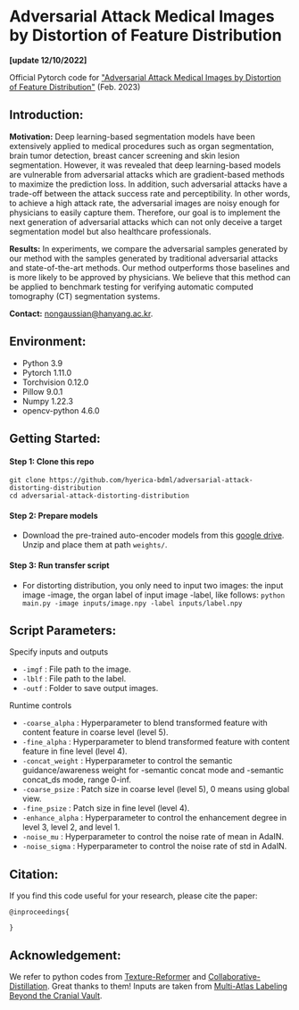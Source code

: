 # Adversarial Attack Medical Images by Distortion of Feature Distribution
**[update 12/10/2022]**

Official Pytorch code for ["Adversarial Attack Medical Images by Distortion of Feature Distribution"]() (Feb. 2023)

## Introduction:
**Motivation:** Deep learning-based segmentation models have been extensively applied to medical procedures such as organ segmentation, brain tumor detection, breast cancer screening and skin lesion segmentation. 
However, it was revealed that deep learning-based models are vulnerable from adversarial attacks which are gradient-based methods to maximize the prediction loss. 
In addition, such adversarial attacks have a trade-off between the attack success rate and perceptibility. 
In other words, to achieve a high attack rate, the adversarial images are noisy enough for physicians to easily capture them.
Therefore, our goal is to implement the next generation of adversarial attacks which can not only deceive a target segmentation model but also healthcare professionals.

**Results:** In experiments, we compare the adversarial samples generated by our method with the samples generated by traditional adversarial attacks and state-of-the-art methods. 
Our method outperforms those baselines and is more likely to be approved by physicians. We believe that this method can be applied to benchmark testing for verifying automatic computed tomography (CT) segmentation systems.

**Contact:** nongaussian@hanyang.ac.kr.


## Environment:
- Python 3.9
- Pytorch 1.11.0
- Torchvision 0.12.0
- Pillow 9.0.1
- Numpy 1.22.3
- opencv-python 4.6.0

## Getting Started:
#### Step 1: Clone this repo

`git clone https://github.com/hyerica-bdml/adversarial-attack-distorting-distribution`  
`cd adversarial-attack-distorting-distribution`

#### Step 2: Prepare models

- Download the pre-trained auto-encoder models from this [google drive](). Unzip and place them at path `weights/`.

#### Step 3: Run transfer script

- For distorting distribution, you only need to input two images: the input image -image, the organ label of input image -label, like follows:
`python main.py -image inputs/image.npy -label inputs/label.npy`


## Script Parameters:
Specify inputs and outputs

- `-imgf` : File path to the image.
- `-lblf` : File path to the label.
- `-outf` : Folder to save output images.

Runtime controls

- `-coarse_alpha` : Hyperparameter to blend transformed feature with content feature in coarse level (level 5).
- `-fine_alpha` : Hyperparameter to blend transformed feature with content feature in fine level (level 4).
- `-concat_weight` : Hyperparameter to control the semantic guidance/awareness weight for -semantic concat mode and -semantic concat_ds mode, range 0-inf.
- `-coarse_psize` : Patch size in coarse level (level 5), 0 means using global view.
- `-fine_psize` : Patch size in fine level (level 4).
- `-enhance_alpha` : Hyperparameter to control the enhancement degree in level 3, level 2, and level 1.
- `-noise_mu` : Hyperparameter to control the noise rate of mean in AdaIN.
- `-noise_sigma` : Hyperparameter to control the noise rate of std in AdaIN.

## Citation:
If you find this code useful for your research, please cite the paper:
```
@inproceedings{

}
```

## Acknowledgement:
We refer to python codes from [Texture-Reformer](https://github.com/EndyWon/Texture-Reformer) and [Collaborative-Distillation](https://github.com/MingSun-Tse/Collaborative-Distillation). Great thanks to them!
Inputs are taken from [Multi-Atlas Labeling Beyond the Cranial Vault](https://www.synapse.org/#!Synapse:syn3193805/wiki/217789).
